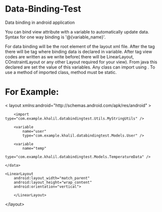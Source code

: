 # Data-Binding-Test
Data binding in android application

You can bind view attribute with a variable to automatically update data. Syntax for one way binding is '@{variable_name}'.

For data binding <layout> will be the root element of the layout xml file. After the <layout> tag there will be <data> tag where binding data is declared in variable. After </data> tag view codes are written as we write before( there will be LinearLayout, COnstraintLayout or any other Layout required for your view).  From java this declared are set the value of this variables. Any class can import using <import>. To use a method of imported class, method must be static.
  
  
# For Example:
 
<layout >
&lt; layout 
  xmlns:android="http://schemas.android.com/apk/res/android"
  &gt;
    <data>

        <import type="com.example.khalil.databindingtest.Utils.MyStringUtils" />

        <variable
            name="user"
            type="com.example.khalil.databindingtest.Models.User" />

        <variable
            name="temp"
            type="com.example.khalil.databindingtest.Models.TemperatureData" />

    </data>

    <LinearLayout
        android:layout_width="match_parent"
        android:layout_height="wrap_content"
        android:orientation="vertical">
        
        </LinearLayout>
&lt;/layout&gt;
</layout>
